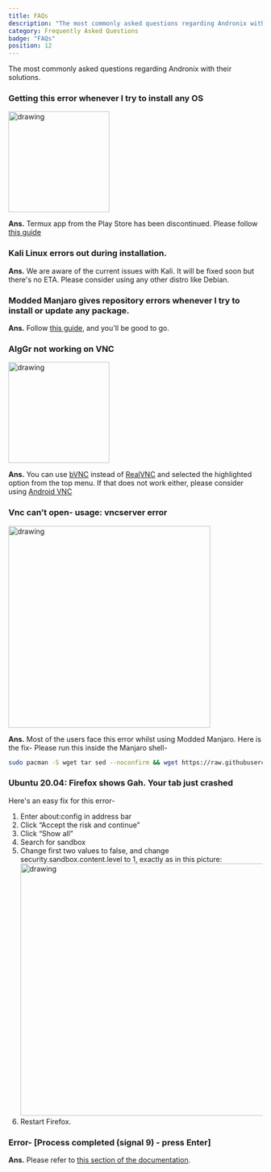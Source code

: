 ```yaml
---
title: FAQs
description: "The most commonly asked questions regarding Andronix with their solutions."
category: Frequently Asked Questions
badge: "FAQs"
position: 12
---
```


The most commonly asked questions regarding Andronix with their solutions.

### Getting this error whenever I try to install any OS

<img src="https://cdn.discordapp.com/attachments/840108865533902860/840110358252748810/Screenshot_2021-05-06-08-27-29-489_com.termux2.jpg" alt="drawing" width="200"/>

**Ans.** Termux app from the Play Store has been discontinued. Please follow [this guide](/termux/migrating-to-f-droid)

### Kali Linux errors out during installation.

**Ans.** We are aware of the current issues with Kali. It will be fixed soon but there's no ETA. Please consider using
any other distro like Debian.

### Modded Manjaro gives repository errors whenever I try to install or update any package.

**Ans.** Follow [this guide](https://forum.andronix.app/t/modded-manjaro-easy-setup-commands/), and you'll be good to
go.

### AlgGr not working on VNC

<img src="/images/faq/altgr.png" alt="drawing" width="200"/>

**Ans.** You can use [bVNC](https://play.google.com/store/apps/details?id=com.iiordanov.freebVNC) instead of [RealVNC](https://play.google.com/store/apps/details?id=com.realvnc.viewer.android) and selected the highlighted option from the top menu. If that does not work either, please consider using [Android VNC](https://play.google.com/store/apps/details?id=android.androidVNC&hl)

### Vnc can’t open- usage: vncserver <display> error

<img src="/images/faq/vncError.png" alt="drawing" width="400"/>

**Ans.** Most of the users face this error whilst using Modded Manjaro. Here is the fix-
Please run this inside the Manjaro shell- 

```bash
sudo pacman -S wget tar sed --noconfirm && wget https://raw.githubusercontent.com/AndronixApp/AndronixOrigin/master/Pacman/tigervnc-fix.sh && sudo bash tigervnc-fix.sh
```
### Ubuntu 20.04: Firefox shows Gah. Your tab just crashed

Here's an easy fix for this error-
1. Enter about:config in address bar
2. Click “Accept the risk and continue”
3. Click “Show all”
4. Search for sandbox
5. Change first two values to false, and change security.sandbox.content.level to 1, exactly as in this picture:
   <img src="/images/faq/firefox.png" alt="drawing" width="500"/>
6. Restart Firefox.

### Error- [Process completed (signal 9) - press Enter]
**Ans.** Please refer to [this section of the documentation](/android-12/andronix-on-android-12-and-beyond).




